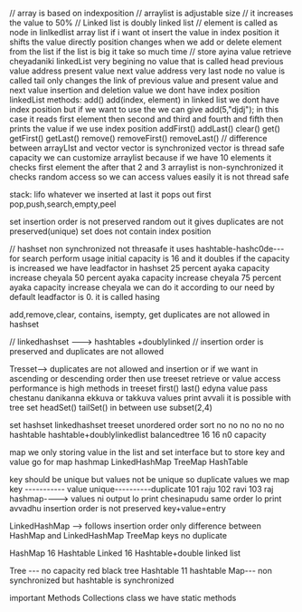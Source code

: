 // array is based on indexposition
// arraylist is adjustable size
// it increases the value to 50%
// Linked list is doubly linked list
// element is called as node in linlkedlist
array list
if i want ot insert the value in index position it shifts the value directly
position changes when we add or delete element from the list
if the list is big it take so much time
// store ayina value retrieve cheyadaniki
linkedList
very begining no value that is called head
previous value address
present value 
next value address
very last node no value is called tail
only changes the link of previous value and present value and next value
insertion and deletion value
we dont have index position 
linkedList methods:
add()
add(index, element)
in linked list we dont have index position but if we want to use
the we can give add(5,"djdj");
in this case it reads first element then second and third and fourth and fifth then prints the value if we use index position
addFirst()
addLast()
clear()
get()
getFirst()
getLast()
remove()
removeFirst()
removeLast()
// difference between arrayLIst and vector
vector is synchronized
vector is thread safe
capacity we can customize
arraylist
because if we have 10  elements it checks first element the after that 2 and 3
arraylist is non-synchronized it checks random access so we can access values easily
it is not thread safe

stack:
lifo 
whatever we inserted at last it pops out first
pop,push,search,empty,peel

set
insertion order is not preserved
random out it gives
duplicates are not preserved(unique)
set does not contain index position

// hashset
non synchronized
not threasafe
it uses hashtable-hashc0de--- for search perform usage initial capacity is 16 and 
it doubles if the capacity is increased
we have leadfactor in hashset
25 percent ayaka capacity increase cheyala 
50 percent ayaka capacity increase cheyala 
75 percent ayaka capacity increase cheyala
we can do it according to our need
by default leadfactor is 0.
it is called hasing

add,remove,clear, contains, isempty, get
duplicates are not allowed in hashset

// linkedhashset ---> hashtables +doublylinked 
// insertion order is preserved and duplicates are not allowed

Tresset-->
duplicates are not allowed and insertion or if we want in ascending or descending order then use treeset
retrieve or value access performance is high
methods in treeset
first()
last()
edyna value pass chestanu danikanna ekkuva or takkuva values print avvali it is possible with tree set
headSet()
tailSet()
in between use subset(2,4)

set  hashset linkedhashset treeset
      unordered  order     sort
        no        no        no
        no        no        no
        hashtable   hashtable+doublylinkedlist    balancedtree
         16          16                             n0 capacity


map
we only storing value in the list and set interface
but to store key and value  go for map
hashmap
LinkedHashMap
TreeMap
HashTable

key should be unique but values not be unique so duplicate values we
  map
key ----------- value
  unique----------duplicate
   101              raju
   102              ravi
   103              raj
hashmap----> values ni output lo print chesinapudu same order lo print avvadhu
                insertion order is not preserved
      key+value=entry
      
LinkedHashMap --> follows insertion order only difference between HashMap and LinkedHashMap
TreeMap keys no duplicate

HashMap 16 Hashtable
Linked  16 Hashtable+double linked list

Tree ---  no capacity red black tree
Hashtable 11   hashtable
Map--- non synchronized  but hashtable is synchronized

important Methods
Collections class we have static methods
 
